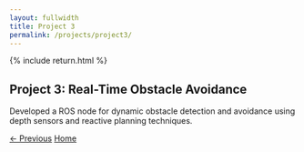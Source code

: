 ```yaml
---
layout: fullwidth
title: Project 3
permalink: /projects/project3/
---
```


{% include return.html %}

<section class="project-details">
  <h1>Project 3: Real-Time Obstacle Avoidance</h1>
  <p>
    Developed a ROS node for dynamic obstacle detection and avoidance
    using depth sensors and reactive planning techniques.
  </p>
</section>

<footer class="project-footer">
  <a href="/projects/project1/" class="btn btn-prev">← Previous</a>
  <a href="/"                   class="btn btn-home">Home</a>
</footer>
